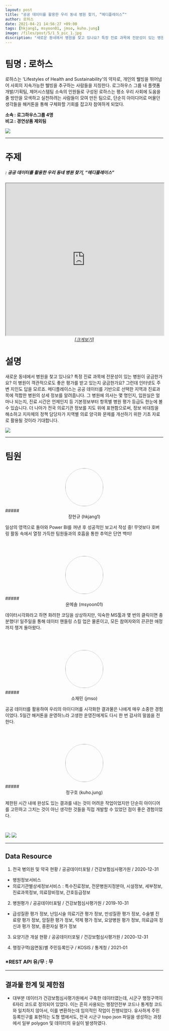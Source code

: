 ```yaml
---
layout: post
title: "공공 데이터를 활용한 우리 동네 병원 찾기, “메디플레이스”"
author: 로하스
date: 2021-04-21 14:56:27 +09:00
tags: [hkjang1, msyoon01, jmso, kuho.jung]
image: /files/post/5/1_5_pic_1.jpg
discription: "새로운 동네에서 병원을 찾고 있나요? 특정 진료 과목에 전문성이 있는 병원이 궁금한가요? 이 병원이 객관적으로도 좋은 평가를 받고 있는지 궁금한가요? 그런데 인터넷도 주변 지인도 답을 모르죠. 메디플레이스는 공공 데이터를 기반으로 선택한 지역과 진료과목에 적합한 병원의 상세 정보를 알려줍니다. 그 병원에 의사는 몇 명인지, 입원실은 얼마나 되는지, 진료 시간은 언제인지 등 기본정보부터 항목별 병원 평가 등급도 한눈에 볼 수 있습니다. 더 나아가 전국 의료기관 정보를 지도 위에 표현함으로써, 정보 비대칭을 해소하고 지자체의 정책 담당자가 지역별 의료 양극화 문제를 개선하기 위한 기초 자료로 활용될 것이라 기대합니다."
---
```



# 팀명 : 로하스

로하스는 'Lifestyles of Health and Sustainability'의 약자로, 개인의 웰빙을 뛰어넘어 사회의 지속가능한 웰빙을 추구하는 사람들을 지칭한다. 로그하우스 그룹 내 플랫폼개발/기획팀, 제어시스템팀 소속의 인원들로 구성된 로하스는 평소 우리 사회에 도움을 줄 방안을 모색하고 실천하려는 사람들이 모여 만든 팀으로, 단순히 아이디어로 머물던 생각들을 해커톤을 통해 구체화할 기회를 잡고자 참여하게 되었다.

**소속 : 로그하우스그룹 4명**<br>
**비고 : 경연상품 제외팀**

![](/files/post/5/1_5_2.png)

----------------------------------------------------------------------------------------

# 주제 
##### : 공공 데이터를 활용한 우리 동네 병원 찾기, “메디플레이스”
<div class="post-powerbi">
	<iframe class="post-powerbi-iframe" width="100%" height="486" src="https://app.powerbi.com/view?r=eyJrIjoiNDllOGUxNjAtZjY3ZC00MzRkLThhOTItZDhjZjhlNDUwZmU5IiwidCI6IjJiNmNjMDkxLTQzNTgtNDBiNS04MmJmLTdlZGIyMjU0OGU2ZCJ9" frameborder="2" allowFullScreen="true"></iframe>
</div>
<span style="color:blue; font-style:italic;"><a href="https://app.powerbi.com/view?r=eyJrIjoiNDllOGUxNjAtZjY3ZC00MzRkLThhOTItZDhjZjhlNDUwZmU5IiwidCI6IjJiNmNjMDkxLTQzNTgtNDBiNS04MmJmLTdlZGIyMjU0OGU2ZCJ9" target="_blank"><center>[크게보기]</center></a></span>

# 설명
새로운 동네에서 병원을 찾고 있나요? 특정 진료 과목에 전문성이 있는 병원이 궁금한가요? 이 병원이 객관적으로도 좋은 평가를 받고 있는지 궁금한가요? 그런데 인터넷도 주변 지인도 답을 모르죠. 메디플레이스는 공공 데이터를 기반으로 선택한 지역과 진료과목에 적합한 병원의 상세 정보를 알려줍니다. 그 병원에 의사는 몇 명인지, 입원실은 얼마나 되는지, 진료 시간은 언제인지 등 기본정보부터 항목별 병원 평가 등급도 한눈에 볼 수 있습니다. 더 나아가 전국 의료기관 정보를 지도 위에 표현함으로써, 정보 비대칭을 해소하고 지자체의 정책 담당자가 지역별 의료 양극화 문제를 개선하기 위한 기초 자료로 활용될 것이라 기대합니다.

![](/files/post/5/1_image_1.png)

----------------------------------------------------------------------------------------

# 팀원

<center><img src="/files/post/5/1_5_hkjang1_f.jpg" style="width:120px; height:120px; border-radius:50%; border: 1px solid #ccc; margin-bottom: 5px;"></center>
##### <center>장현규 (hkjang1)</center>

일상의 영역으로 돌아와 Power BI를 꺼낸 후 성공적인 보고서 작성 중!
무엇보다 호버링 활동 속에서 열정 가득한 팀원들과의 호흡을 통한 추억은 단연 백미!

<br><br>

<center><img src="/files/post/5/1_5_msyoon01_f.jpg" style="width:120px; height:120px; border-radius:50%; border: 1px solid #ccc; margin-bottom: 5px;"></center>
##### <center>윤메솔 (msyoon01)</center>

데이터시각화라고 하면 화려한 코딩을 상상하지만, 익숙한 MS툴과 몇 번의 클릭이면 충분했다! 일주일을 통해 데이터 핸들링 스킬 업은 물론이고, 모든 참여자와의 끈끈한 애정까지 챙겨 돌아왔다.  

<br><br>

<center><img src="/files/post/5/1_5_jmso_f.jpg" style="width:120px; height:120px; border-radius:50%; border: 1px solid #ccc; margin-bottom: 5px;"></center>
##### <center>소재민 (jmso)</center>

공공 데이터를 활용하여 우리의 아이디어를 시각화한 결과물은 나에게 매우 소중한 경험이었다. 5일간 해커톤을 운영하느라 고생한 운영진에게도 다시 한 번 감사의 말씀을 전한다.

<br><br>

<center><img src="/files/post/5/1_5_kuho.jung_f.jpg" style="width:120px; height:120px; border-radius:50%; border: 1px solid #ccc; margin-bottom: 5px;"></center>
##### <center>정구호 (kuho.jung)</center>

제한된 시간 내에 완성도 있는 결과를 내는 것이 어려운 작업이었지만 단순히 아이디어를 고민하고 그치는 것이 아닌 생각한 것들을 직접 개발할 수 있었던 점이 좋은 경험이었다.

<br>

![](/files/post/5/1_5_pic_2.jpg)
![](/files/post/5/1_5_pic_3.jpg)

----------------------------------------------------------------------------------------

## Data Resource

1) 전국 병의원 및 약국 현황 / 공공데이터포털 / 건강보험심사평가원 / 2020-12-31
- 병원정보서비스
- 의료기관별상세정보서비스 : 특수진료정보, 전문병원지정분야, 시설정보, 세부정보, 진료과목정보, 의료장비정보, 간호등급정보

2) 병원평가 / 공공데이터포털 / 건강보험심사평가원 / 2019-10-31
- 급성질환 평가 정보, 난임시술 의료기관 평가 정보, 만성질환 평가 정보, 수술별 진료량 평가 정보, 암질환 평가 정보, 약제 평가 정보, 요양병원 평가 정보, 의료급여 정신과 평가 정보, 중환자실 평가 정보

3) 요양기관 개설 현황 / 공공데이터포털 / 건강보험심사평가원 / 2020-12-31

4) 행정구역(읍면동)별 주민등록인구 / KOSIS / 통계청 / 2021-01

### *REST API 유/무 : 무

----------------------------------------------------------------------------------------


## 결과물 한계 및 제한점

- 대부분 데이터가 건강보험심사평가원에서 구축한 데이터였는데, 시군구 행정구역이 6자리 코드로 정의되어 있었다. 이는 흔히 사용되는 행정안전부 코드나 통계청 코드와 일치하지 않아서, 이를 변환하는데 임의적인 작업이 진행되었다. 유사하게 주민등록인구를 표현하는 도형 맵에서도, 전국 시군구 topo json 파일을 생성하는 과정에서 일부 polygon 및 데이터의 유실이 발생하였다.
